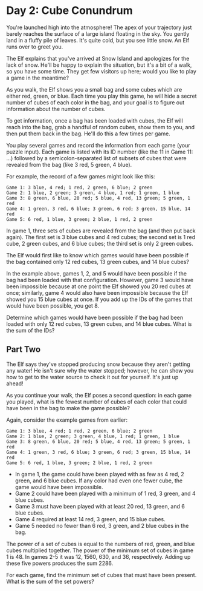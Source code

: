 # Day 2: Cube Conundrum

You're launched high into the atmosphere! The apex of your trajectory just barely reaches the
surface of a large island floating in the sky. You gently land in a fluffy pile of leaves. It's
quite cold, but you see little snow. An Elf runs over to greet you.

The Elf explains that you've arrived at Snow Island and apologizes for the lack of snow. He'll be
happy to explain the situation, but it's a bit of a walk, so you have some time. They get few
visitors up here; would you like to play a game in the meantime?

As you walk, the Elf shows you a small bag and some cubes which are either red, green, or blue. Each
time you play this game, he will hide a secret number of cubes of each color in the bag, and your
goal is to figure out information about the number of cubes.

To get information, once a bag has been loaded with cubes, the Elf will reach into the bag, grab a
handful of random cubes, show them to you, and then put them back in the bag. He'll do this a few
times per game.

You play several games and record the information from each game (your puzzle input). Each game is
listed with its ID number (like the 11 in Game 11: ...) followed by a semicolon-separated list of
subsets of cubes that were revealed from the bag (like 3 red, 5 green, 4 blue).

For example, the record of a few games might look like this:

```
Game 1: 3 blue, 4 red; 1 red, 2 green, 6 blue; 2 green
Game 2: 1 blue, 2 green; 3 green, 4 blue, 1 red; 1 green, 1 blue
Game 3: 8 green, 6 blue, 20 red; 5 blue, 4 red, 13 green; 5 green, 1 red
Game 4: 1 green, 3 red, 6 blue; 3 green, 6 red; 3 green, 15 blue, 14 red
Game 5: 6 red, 1 blue, 3 green; 2 blue, 1 red, 2 green
```

In game 1, three sets of cubes are revealed from the bag (and then put back again). The first set is
3 blue cubes and 4 red cubes; the second set is 1 red cube, 2 green cubes, and 6 blue cubes; the
third set is only 2 green cubes.

The Elf would first like to know which games would have been possible if the bag contained only 12
red cubes, 13 green cubes, and 14 blue cubes?

In the example above, games 1, 2, and 5 would have been possible if the bag had been loaded with
that configuration. However, game 3 would have been impossible because at one point the Elf showed
you 20 red cubes at once; similarly, game 4 would also have been impossible because the Elf showed
you 15 blue cubes at once. If you add up the IDs of the games that would have been possible, you
get 8.

Determine which games would have been possible if the bag had been loaded with only 12 red cubes, 13
green cubes, and 14 blue cubes. What is the sum of the IDs?

## Part Two

The Elf says they've stopped producing snow because they aren't getting any water! He isn't sure why
the water stopped; however, he can show you how to get to the water source to check it out for
yourself. It's just up ahead!

As you continue your walk, the Elf poses a second question: in each game you played, what is the
fewest number of cubes of each color that could have been in the bag to make the game possible?

Again, consider the example games from earlier:

```
Game 1: 3 blue, 4 red; 1 red, 2 green, 6 blue; 2 green
Game 2: 1 blue, 2 green; 3 green, 4 blue, 1 red; 1 green, 1 blue
Game 3: 8 green, 6 blue, 20 red; 5 blue, 4 red, 13 green; 5 green, 1 red
Game 4: 1 green, 3 red, 6 blue; 3 green, 6 red; 3 green, 15 blue, 14 red
Game 5: 6 red, 1 blue, 3 green; 2 blue, 1 red, 2 green
```

* In game 1, the game could have been played with as few as 4 red, 2 green, and 6 blue cubes.
  If any color had even one fewer cube, the game would have been impossible.
* Game 2 could have been played with a minimum of 1 red, 3 green, and 4 blue cubes.
* Game 3 must have been played with at least 20 red, 13 green, and 6 blue cubes.
* Game 4 required at least 14 red, 3 green, and 15 blue cubes.
* Game 5 needed no fewer than 6 red, 3 green, and 2 blue cubes in the bag.

The power of a set of cubes is equal to the numbers of red, green, and blue cubes multiplied
together. The power of the minimum set of cubes in game 1 is 48. In games 2-5 it was 12, 1560, 630,
and 36, respectively. Adding up these five powers produces the sum 2286.

For each game, find the minimum set of cubes that must have been present.
What is the sum of the set powers?
